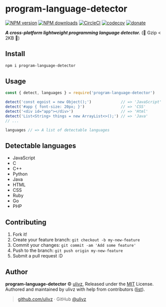 # program-language-detector

[![NPM version](https://img.shields.io/npm/v/program-language-detector.svg?style=flat)](https://npmjs.com/package/program-language-detector) [![NPM downloads](https://img.shields.io/npm/dm/program-language-detector.svg?style=flat)](https://npmjs.com/package/program-language-detector) [![CircleCI](https://circleci.com/gh/ULIVZ/program-language-detector/tree/master.svg?style=shield)](https://circleci.com/gh/ULIVZ/program-language-detector/tree/master)  [![codecov](https://codecov.io/gh/ULIVZ/program-language-detector/branch/master/graph/badge.svg)](https://codecov.io/gh/ULIVZ/program-language-detector)
 [![donate](https://img.shields.io/badge/$-donate-ff69b4.svg?maxAge=2592000&style=flat)](https://github.com/ULIVZ/donate)

<p align="center">

__*A cross-platform lightweight programming language detector.*__ (🚀 Gzip < 2KB 🚀)

</p>

## Install

```bash
npm i program-language-detector
```

## Usage

```js
const { detect, languages } = require('program-language-detector')

detect('const egoist = new Object();')             // => 'JavaScript'
detect('#app { font-size: 20px; }')                // => 'CSS'
detect('<div id="app"></div>')                     // => 'Html'
detect('List<String> things = new ArrayList<>();') // => 'Java'
// ...

languages // => A list of detectable languages
```

## Detectable languages

- JavaScript
- C
- C++
- Python
- Java
- HTML
- CSS
- Ruby
- Go
- PHP


## Contributing

1. Fork it!
2. Create your feature branch: `git checkout -b my-new-feature`
3. Commit your changes: `git commit -am 'Add some feature'`
4. Push to the branch: `git push origin my-new-feature`
5. Submit a pull request :D


## Author

**program-language-detector** © [ulivz](https://github.com/ULIVZ), Released under the [MIT](./LICENSE) License.<br>
Authored and maintained by ulivz with help from contributors ([list](https://github.com/ULIVZ/program-language-detector/contributors)).

> [github.com/ulivz](https://github.com/ulivz) · GitHub [@ulivz](https://github.com/ULIVZ)
